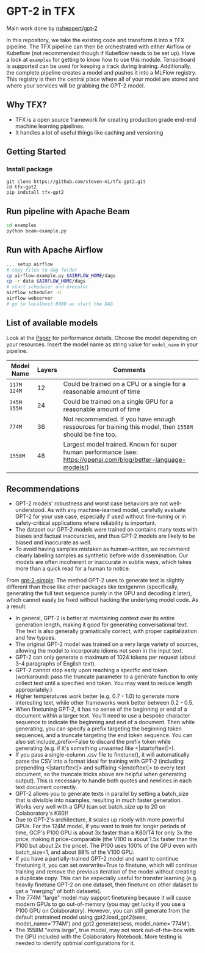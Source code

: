 # GPT-2 in TFX 
Main work done by [nsheppert/gpt-2](https://github.com/nshepperd/gpt-2)

In this repository, we take the existing code and transform it into a TFX pipeline. The TFX pipeline can then be orchestrated with either Airflow or Kubeflow (not recommended though if Kubeflow needs to be set up). Have a look at `examples` for getting to know how to use this module. Tensorboard is supported can be used for keeping a track during training. Additionally, the complete pipeline creates a model and pushes it into a MLFlow registry. This registry is then the central place where all of your model are stored and where your services will be grabbing the GPT-2 model.

## Why TFX? 
- TFX is a open source framework for creating production grade end-end machine learning pipelines.
- It handles a lot of useful things like caching and versioning

## Getting Started

### Install package
```
git clone https://github.com/steven-mi/tfx-gpt2.git
cd tfx-gpt2
pip indstall tfx-gpt2
```

## Run pipeline with Apache Beam
```bash
cd examples
python beam-example.py
```

## Run with Apache Airflow
```bash
... setup airflow
# copy files to dag folder
cp airflow-example.py $AIRFLOW_HOME/dags
cp -r data $AIRFLOW_HOME/dags
# start scheduler and executor
airflow scheduler -D
airflow webserver 
# go to localhost:8080 an start the DAG
```

## List of available models
Look at the [Paper](https://openai.com/blog/better-language-models/) for performance details. Choose the model depending on your resources. Insert the model name as string value for `model_name` in your pipeline.

| Model Name        | Layers | Comments                                                     |
| ----------------- | ------ | ------------------------------------------------------------ |
| `117M`<br/>`124M` | 12     | Could be trained on a CPU or a single for a reasonable amount of time |
| `345M`<br/>`355M` | 24     | Could be trained on a single GPU for a reasonable amount of time |
| `774M`            | 36     | Not recommended. If you have enough ressources for training this model, then `1558M` should be fine too. |
| `1558M`           | 48     | Largest model trained. Known for super human performance (see: https://openai.com/blog/better-language-models/) |


## Recommendations
- GPT-2 models' robustness and worst case behaviors are not well-understood. As with any machine-learned model, carefully evaluate GPT-2 for your use case, especially if used without fine-tuning or in safety-critical applications where reliability is important.
- The dataset our GPT-2 models were trained on contains many texts with biases and factual inaccuracies, and thus GPT-2 models are likely to be biased and inaccurate as well.
- To avoid having samples mistaken as human-written, we recommend clearly labeling samples as synthetic before wide dissemination. Our models are often incoherent or inaccurate in subtle ways, which takes more than a quick read for a human to notice.

From [gpt-2-simple](https://github.com/minimaxir/gpt-2-simple): The method GPT-2 uses to generate text is slightly different than those like other packages like textgenrnn (specifically, generating the full text sequence purely in the GPU and decoding it later), which cannot easily be fixed without hacking the underlying model code. As a result:
- In general, GPT-2 is better at maintaining context over its entire generation length, making it good for generating conversational text. The text is also generally gramatically correct, with proper capitalization and few typoes.
- The original GPT-2 model was trained on a very large variety of sources, allowing the model to incorporate idioms not seen in the input text.
- GPT-2 can only generate a maximum of 1024 tokens per request (about 3-4 paragraphs of English text).
- GPT-2 cannot stop early upon reaching a specific end token. (workaround: pass the truncate parameter to a generate function to only collect text until a specified end token. You may want to reduce length appropriately.)
- Higher temperatures work better (e.g. 0.7 - 1.0) to generate more interesting text, while other frameworks work better between 0.2 - 0.5.
- When finetuning GPT-2, it has no sense of the beginning or end of a document within a larger text. You'll need to use a bespoke character sequence to indicate the beginning and end of a document. Then while generating, you can specify a prefix targeting the beginning token sequences, and a truncate targeting the end token sequence. You can also set include_prefix=False to discard the prefix token while generating (e.g. if it's something unwanted like <|startoftext|>).
- If you pass a single-column .csv file to finetune(), it will automatically parse the CSV into a format ideal for training with GPT-2 (including prepending <|startoftext|> and suffixing <|endoftext|> to every text document, so the truncate tricks above are helpful when generating output). This is necessary to handle both quotes and newlines in each text document correctly.
- GPT-2 allows you to generate texts in parallel by setting a batch_size that is divisible into nsamples, resulting in much faster generation. Works very well with a GPU (can set batch_size up to 20 on Colaboratory's K80)!
- Due to GPT-2's architecture, it scales up nicely with more powerful GPUs. For the 124M model, if you want to train for longer periods of time, GCP's P100 GPU is about 3x faster than a K80/T4 for only 3x the price, making it price-comparable (the V100 is about 1.5x faster than the P100 but about 2x the price). The P100 uses 100% of the GPU even with batch_size=1, and about 88% of the V100 GPU.
- If you have a partially-trained GPT-2 model and want to continue finetuning it, you can set overwrite=True to finetune, which will continue training and remove the previous iteration of the model without creating a duplicate copy. This can be especially useful for transfer learning (e.g. heavily finetune GPT-2 on one dataset, then finetune on other dataset to get a "merging" of both datasets).
- The 774M "large" model may support finetuning because it will cause modern GPUs to go out-of-memory (you may get lucky if you use a P100 GPU on Colaboratory). However, you can still generate from the default pretrained model using gpt2.load_gpt2(sess, model_name='774M') and gpt2.generate(sess, model_name='774M').
- The 1558M "extra large", true model, may not work out-of-the-box with the GPU included with the Colaboratory Notebook. More testing is needed to identify optimial configurations for it.
